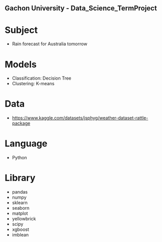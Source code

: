 ## Gachon University - Data_Science_TermProject

# Subject
- Rain forecast for Australia tomorrow

# Models
- Classification: Decision Tree
- Clustering: K-means


# Data
- https://www.kaggle.com/datasets/jsphyg/weather-dataset-rattle-package

# Language
- Python

# Library
- pandas
- numpy
- sklearn
- seaborn
- matplot
- yellowbrick
- scipy
- xgboost
- imblean

